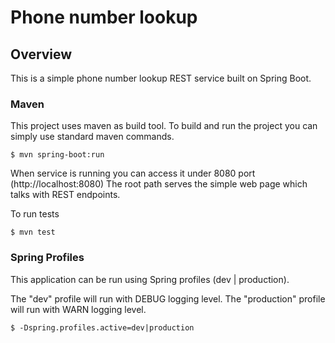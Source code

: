 # Phone number lookup

## Overview
This is a simple phone number lookup REST service built on Spring Boot.

### Maven

This project uses maven as build tool. To build and run the project you can simply use
standard maven commands.

```
$ mvn spring-boot:run 
```
When service is running you can access it under 8080 port (http://localhost:8080)
The root path serves the simple web page which talks with REST endpoints.

To run tests
```
$ mvn test 
```

### Spring Profiles

This application can be run using Spring profiles (dev | production).

The "dev" profile will run with DEBUG logging level.
The "production" profile will run with WARN logging level.

```
$ -Dspring.profiles.active=dev|production
```


